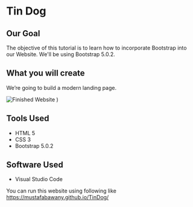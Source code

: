 
# Tin Dog

## Our Goal

The objective of this tutorial is to learn how to incorporate Bootstrap into our Website. We'll be using Bootstrap 5.0.2.


## What you will create

We’re going to build a modern landing page.

![Finished Website](https://media.giphy.com/media/sKPFr4HctsrCVc9xTZ/giphy.gif)
)

## Tools Used

- HTML 5
- CSS 3
- Bootstrap 5.0.2

## Software Used
- Visual Studio Code

You can run this website using following like https://mustafabawany.github.io/TinDog/

